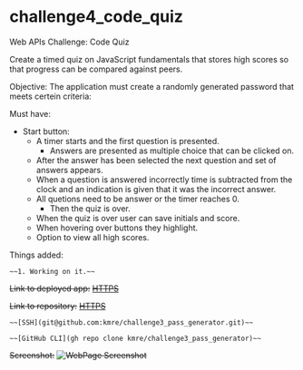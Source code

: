 # challenge4_code_quiz
Web APIs Challenge: Code Quiz

Create a timed quiz on JavaScript fundamentals that stores high scores so that progress can be compared against peers.

Objective: 
The application must create a randomly generated password that meets certein criteria: 

 Must have:

- Start button:
    - A timer starts and the first question is presented.
        - Answers are presented as multiple choice that can be clicked on.
    - After the answer has been selected the next question and set of answers appears.
    - When a question is answered incorrectly time is subtracted from the clock and an indication is given that it was the incorrect answer.
    - All quetions need to be answer or the timer reaches 0. 
        - Then the quiz is over.
    - When the quiz is over user can save initials and score.
    - When hovering over buttons they highlight.
    - Option to view all high scores.


Things added:

    ~~1. Working on it.~~


~~Link to deployed app:~~
    ~~[HTTPS](https://kmre.github.io/challenge3_pass_generator/)~~

~~Link to repository:~~
    ~~[HTTPS](https://github.com/kmre/challenge3_pass_generator.git)~~

    ~~[SSH](git@github.com:kmre/challenge3_pass_generator.git)~~

    ~~[GitHub CLI](gh repo clone kmre/challenge3_pass_generator)~~
    
~~Screenshot:~~
    ~~![WebPage Screenshot](./assets/images/screencapture.png?raw=true "Screenshot")~~


